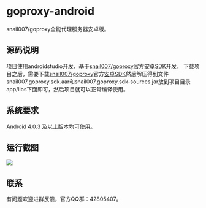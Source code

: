 # goproxy-android
snail007/goproxy全能代理服务器安卓版。

## 源码说明

项目使用androidstudio开发，基于[snail007/goproxy](https://github.com/snail007/goproxy)官方[安卓SDK](https://github.com/snail007/goproxy-sdk/blob/master/README_ZH.md)开发，
下载项目之后，需要下载[snail007/goproxy](https://github.com/snail007/goproxy)官方[安卓SDK](https://github.com/snail007/goproxy-sdk/blob/master/README_ZH.md)然后解压得到文件
snail007.goproxy.sdk.aar和snail007.goproxy.sdk-sources.jar放到项目目录app/libs下面即可，然后项目就可以正常编译使用。

## 系统要求

Android 4.0.3 及以上版本均可使用。

## 运行截图

![](https://github.com/snail007/goproxy-android/raw/master/styles/demo.png)

## 联系

有问题欢迎进群反馈，官方QQ群：42805407。